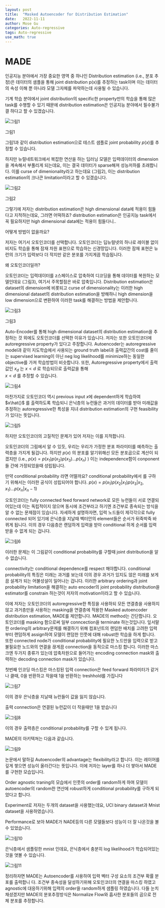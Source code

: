 ```yaml
---
layout: post
title:  "Masked Autoencoder for Distribution Estimation"
date:   2022-11-11
author: Mose Gu
categories: Auto-regressive
tags: Auto-regressive
use_math: true
---
```

# MADE

인공지능 분야에서 가장 중요한 영역 중 하나인 Distribution estimation (i.e., 분포 추정)은 데이터의 샘플을 통해 joint distribution p(x)를 추정하는 task이며 이는 데이터의 속성 이해 뿐 아니라 모델 그자체를 파악하는데 사용될 수 있습니다.

기계 학습 분야에서 joint distribution의 specific한 property만의 학습을 통해 많은 task를 수행할 수 있기 때문에 distribution estimation은 인공지능 분야에서 필수불가결 하다고 할 수 있겠습니다.

![그림1](https://s3.us-west-2.amazonaws.com/secure.notion-static.com/c6211bd3-907b-4555-9622-01d835493be0/Untitled.png?X-Amz-Algorithm=AWS4-HMAC-SHA256&X-Amz-Content-Sha256=UNSIGNED-PAYLOAD&X-Amz-Credential=AKIAT73L2G45EIPT3X45%2F20221112%2Fus-west-2%2Fs3%2Faws4_request&X-Amz-Date=20221112T160356Z&X-Amz-Expires=86400&X-Amz-Signature=89fb35557c5507cf3a7eb133f308560e8ebe3228df8baa66bebe247d94d90431&X-Amz-SignedHeaders=host&response-content-disposition=filename%3D%22Untitled.png%22&x-id=GetObject)

그림1

그림1과 같이 distribution estimation으로 테스트 샘플로 joint probability $p(x)$를 추정할 수 있습니다.

하지만 뉴럴네트워크에서 복잡한 연산을 하는 딥러닝 모델은 입력데이터의 dimension을 계속해서 부풀리게 되는데요, 이는 결국 데이터가 sparse해져 성능저하를 초래합니다. 이를 curse of dimenionality라고 하는데요 (그림2), 이는 distribution estimation의 크나큰 limitation이라고 할 수 있겠습니다.

![그림2](https://s3.us-west-2.amazonaws.com/secure.notion-static.com/eb15a69f-ea83-490e-98ca-39a1de07cc65/Untitled.png?X-Amz-Algorithm=AWS4-HMAC-SHA256&X-Amz-Content-Sha256=UNSIGNED-PAYLOAD&X-Amz-Credential=AKIAT73L2G45EIPT3X45%2F20221112%2Fus-west-2%2Fs3%2Faws4_request&X-Amz-Date=20221112T160416Z&X-Amz-Expires=86400&X-Amz-Signature=abdca83b2b50a3456ae974ab3834af5d8fa462d85ecb585fff46cc7881121ce8&X-Amz-SignedHeaders=host&response-content-disposition=filename%3D%22Untitled.png%22&x-id=GetObject)

그림2

그렇기에 저자는 distribution estimation은 high dimensional data에 적용이 힘들다고 지적하는데요, 그러면 어떡하죠? distribution estimation은 인공지능 task에서 꼭 필요하지만 high dimensional data에는 적용이 힘들다니..

어떻게 방법이 없을까요?

저자는 여기서 오토인코더를 선택합니다.
오토인코더는 딥뉴럴넷의 하나로 레이블 없이 비지도 학습을 통해 잠재 차원 표현으로 학습하는 신경망입니다. 이러한 잠재 표현은 뉴런의 크기가 입력보다 더 작지만 같은 분포를 가지게끔 학습됩니다.

왜 오토인코더일까?

오토인코더는 입력데이터를 z스페이스로 압축하여 디코딩을 통해 데이터를 복원하는 모델인데요 (그림3), 여기서 주목할점은 바로 압축입니다. Distribution estimation은 dataset의 dimension에 비롯되고 curse of dimensionality는 이러한 high dimensional dataset의 distribution estimation을 방해하니 high dimension을 low dimension으로 변환하여 이러한 task를 해결하는 방법을 제안합니다.

![그림3](https://s3.us-west-2.amazonaws.com/secure.notion-static.com/b1659502-e802-46c6-8ac4-e75f3357cb40/Untitled.png?X-Amz-Algorithm=AWS4-HMAC-SHA256&X-Amz-Content-Sha256=UNSIGNED-PAYLOAD&X-Amz-Credential=AKIAT73L2G45EIPT3X45%2F20221112%2Fus-west-2%2Fs3%2Faws4_request&X-Amz-Date=20221112T160434Z&X-Amz-Expires=86400&X-Amz-Signature=fadd4933c9164ba3dd4b51a053a82725c604450e1b8ad7ae8abab905e465c56f&X-Amz-SignedHeaders=host&response-content-disposition=filename%3D%22Untitled.png%22&x-id=GetObject)

그림3

Auto-Encoder를 통해 high dimensional dataset의 distribution estimation을 추정하는 것 외에도 오토인코더를 선택한 이유가 있습니다. 저자는 또한 오토인코더에 autoregressive property가 있다고 주장합니다.
Autoencoder는 autoregressive model과 같이 지도학습에서 사용되는 ground truth label과 출력값간의 cost를 줄이는 supervised learning이 아닌 neg log likelihood를 minimize하는 동일한 objective를 가져 학습방법이 비슷합니다.
또한, Autoregressive property에서 출력값인 $x_d$ 는
$x < d$ 로 학습되므로 출력값을 통해  
$x < d$ 를 추정할 수 있습니다. 

![그림4](https://s3.us-west-2.amazonaws.com/secure.notion-static.com/b95de1a4-3bb5-4d9a-a856-59f26ee97734/Untitled.png?X-Amz-Algorithm=AWS4-HMAC-SHA256&X-Amz-Content-Sha256=UNSIGNED-PAYLOAD&X-Amz-Credential=AKIAT73L2G45EIPT3X45%2F20221112%2Fus-west-2%2Fs3%2Faws4_request&X-Amz-Date=20221112T160450Z&X-Amz-Expires=86400&X-Amz-Signature=049bf23a91cd91b30291ea0e83c1a7b8525d3c4a84b101193f4d134208aa0613&X-Amz-SignedHeaders=host&response-content-disposition=filename%3D%22Untitled.png%22&x-id=GetObject)

마찬가지로 오토인코더 역시 previous input $x$에 dependent하게 학습하여 $x\hat{}$ 를 출력하도록 학습되니 은닉층의 뉴런들은 과거의 데이터를 받아 미래값을 추정하는 autoregressive한 특성을 지녀 distribution estimation의 구현 feasibility가 있다는 뜻입니다.

![그림5](https://s3.us-west-2.amazonaws.com/secure.notion-static.com/41904925-4a45-407c-a476-dde6586c3d54/Untitled.png?X-Amz-Algorithm=AWS4-HMAC-SHA256&X-Amz-Content-Sha256=UNSIGNED-PAYLOAD&X-Amz-Credential=AKIAT73L2G45EIPT3X45%2F20221112%2Fus-west-2%2Fs3%2Faws4_request&X-Amz-Date=20221112T160504Z&X-Amz-Expires=86400&X-Amz-Signature=61ba121632d1bfc040a84677d9f5edbabefe9f1555153e47ecd9cb344f876ca4&X-Amz-SignedHeaders=host&response-content-disposition=filename%3D%22Untitled.png%22&x-id=GetObject)

하지만 오토인코더의 고질적인 문제가 있어 저자는 이를 지적합니다.

오토인코더의 그림에서 알 수 있듯, 우리는 우리가 가정한 분포 파라미터를 예측하는 출력층을 가지게 될겁니다. 하지만 $p(x)$ 의 분포를 알기위해선 모든 분포곱으로 계산이 되겠지만 (i.e., $p(x) = p(x_1)p(x_2)p(x_3)...p(x_n)$ ) 이는 independence함이 conponent들 간에 가정되었을때 성립됩니다.

만약 conditional probability 라면 어떨까요? conditional probability에서 를 구하기 위해서는 이러한 공식이 성립되어야 합니다.  $p(x) = p(x_1)p(x_2|x_1)p(x_3|x_2,x_1)...p(x_n|x_n-1)$

오토인코더는 fully connected feed forward network로 모든 뉴런들이 서로 연결되어있는데 이는 독립적이지 않으며 동시에 조건부라고 하기엔 조건부로 종속되는 방식을 알 수 없는 문제점이 있습니다. 자세하게 설명하자면, 입력 노드들이 제각각으로 fully connected 되어 있기에 은닉층을 지날때 벡터안의 element들은 순서가 뒤죽박죽 바뀌게 됩니다. 이의 경우 다음층은 랜덤하게 입력을 받아 conditional 하게 순서를 입력받을 수 없게 되는 겁니다.

![그림6](https://s3.us-west-2.amazonaws.com/secure.notion-static.com/aaf0e83a-14f6-4ca4-a006-eadcb0a691ec/Untitled.png?X-Amz-Algorithm=AWS4-HMAC-SHA256&X-Amz-Content-Sha256=UNSIGNED-PAYLOAD&X-Amz-Credential=AKIAT73L2G45EIPT3X45%2F20221112%2Fus-west-2%2Fs3%2Faws4_request&X-Amz-Date=20221112T160521Z&X-Amz-Expires=86400&X-Amz-Signature=cb3235ecdd65f4273c09c846d6158f12b17a5a4520e7e22c9fa0f4a32af92ef8&X-Amz-SignedHeaders=host&response-content-disposition=filename%3D%22Untitled.png%22&x-id=GetObject)

이러한 문제는 이 그림같이 conditional probability를 구할때 joint distribution을 알 수 없습니다. 

connectivity는 conditional dependence를 respect 해야합니다. conditional probability의 특징은 미래는 과거를 보는데 이의 경우 과거가 있지도 않은 미래를 보게끔 설계가 되는 어불성설이 일어나는 겁니다.
이러한 arbitrary ordering과 joint probability limitation을 해결하는 auto encoder의 joint probability distribution을 estimator를 constrain 하는것이 저자의 motivation이라고 할 수 있습니다.

이에 저자는 오토인코더의 autoregressive한 특징을 사용하되 모든 연결층을 사용하지않고 과거층만을 사용하는 masking을 연결층에 적용한 Masked autoencoder distribution estimation, MADE를 제안합니다.
MADE의 method는 간단합니다. 오토인코더를 masking 함으로써 일부 conncection을 terminate 하는것입니다. 잎서말한 ordering의 arbitrary문제를 해결하기 위해 컴포넌트의 랜덤한 배치를 고려한 입력부터 랜덤하게 assign하여 모델이 랜덤한 인풋에 대해 robust한 학습을 하게 합니다.
또한 connected node가 conditional probability에 필요한 노드만을 입력으로 받고 불필요한 노드와의 연결을 끊게끔 connection을 동적으로 마스킹 합니다. 이러한 마스크엔 두가지 종류가 있는데 압축차원으로 들어가는 encoding connection mask와 출력하는 decoding connection mask가 있습니다.

첫번째 인코딩 마스킹은 마스킹된 입력 connection은 feed forward 파라미터가 같거나 클때, 0을 반환하고 작을때 1을 반환하는 treshhold를 가집니다

![그림7](https://s3.us-west-2.amazonaws.com/secure.notion-static.com/b62b1625-3df3-4cf5-8d2b-6fde705fa7cb/Untitled.png?X-Amz-Algorithm=AWS4-HMAC-SHA256&X-Amz-Content-Sha256=UNSIGNED-PAYLOAD&X-Amz-Credential=AKIAT73L2G45EIPT3X45%2F20221112%2Fus-west-2%2Fs3%2Faws4_request&X-Amz-Date=20221112T160539Z&X-Amz-Expires=86400&X-Amz-Signature=5c6316d8803ff26d91fee170fc4ebaf5f78d8df004a686567d530334bbb853f5&X-Amz-SignedHeaders=host&response-content-disposition=filename%3D%22Untitled.png%22&x-id=GetObject)

이의 경우 은닉층을 지날때 뉴런들이 값을 잃지 않습니다.

출력 connection은 연결된 뉴런값이 더 작을때만 1을 받습니다

![그림8](https://s3.us-west-2.amazonaws.com/secure.notion-static.com/605dbe56-0f85-402e-aa2f-0f32c6cadacf/Untitled.png?X-Amz-Algorithm=AWS4-HMAC-SHA256&X-Amz-Content-Sha256=UNSIGNED-PAYLOAD&X-Amz-Credential=AKIAT73L2G45EIPT3X45%2F20221112%2Fus-west-2%2Fs3%2Faws4_request&X-Amz-Date=20221112T160543Z&X-Amz-Expires=86400&X-Amz-Signature=9a21a073a602c1ba5eba40e7b2667a11c7742ad9279f4acce028bb7e40df777f&X-Amz-SignedHeaders=host&response-content-disposition=filename%3D%22Untitled.png%22&x-id=GetObject)

이의 경우 출력층은 conditional probability를 구할 수 있게 됩니다.

MADE의 아키텍쳐는 다음과 같습니다.

![그림9](https://s3.us-west-2.amazonaws.com/secure.notion-static.com/f0d9b91a-a444-4cc0-ae51-845c2dc953a6/Untitled.png?X-Amz-Algorithm=AWS4-HMAC-SHA256&X-Amz-Content-Sha256=UNSIGNED-PAYLOAD&X-Amz-Credential=AKIAT73L2G45EIPT3X45%2F20221112%2Fus-west-2%2Fs3%2Faws4_request&X-Amz-Date=20221112T160548Z&X-Amz-Expires=86400&X-Amz-Signature=d58eb333689ff679c92b22c16ff29098c98817e028719f92693331e10040f8aa&X-Amz-SignedHeaders=host&response-content-disposition=filename%3D%22Untitled.png%22&x-id=GetObject)

논문에서 말하길 Autoencoder의 advantage는 flexibility라고 합니다. 이는 레이어를 깊게 쌓으면 성능이 올라간다는 뜻입니다. 이에 저자는 layer를 하나 더 쌓아서 MADE를 구현한 모습입니다. 

Order agnostic traning의 모습에서 인풋의 order를 random하게 하여 모델이 autoencoder의 random한 연산에 robust하게 conditional probability를 구하게 되었다고 합니다.

Experiment로 저자는 두개의 dataset을 사용했는데요, UCI binary dataset과 Mnist dataset을 사용하였습니다.

Performance로 보아 MADE가 NADE등의 다른 모델들보다 성능이 더 잘 나온것을 볼 수 있었습니다.

![그림10](https://s3.us-west-2.amazonaws.com/secure.notion-static.com/014331e7-3a54-4f3b-8b59-5eec1152be03/Untitled.png?X-Amz-Algorithm=AWS4-HMAC-SHA256&X-Amz-Content-Sha256=UNSIGNED-PAYLOAD&X-Amz-Credential=AKIAT73L2G45EIPT3X45%2F20221112%2Fus-west-2%2Fs3%2Faws4_request&X-Amz-Date=20221112T160552Z&X-Amz-Expires=86400&X-Amz-Signature=45245c50b7b94366b452111c9a6710e6339f16865d3bec611a1961aba005bced&X-Amz-SignedHeaders=host&response-content-disposition=filename%3D%22Untitled.png%22&x-id=GetObject)

은닉층에서 샘플링한 mnist 인데요, 은닉층에서 충분히 log likelihood가 학습되어있는것을 엿볼 수 있습니다.

![그림11](https://s3.us-west-2.amazonaws.com/secure.notion-static.com/3a071e9b-a16d-401d-8dc6-cd9bb766df4b/Untitled.png?X-Amz-Algorithm=AWS4-HMAC-SHA256&X-Amz-Content-Sha256=UNSIGNED-PAYLOAD&X-Amz-Credential=AKIAT73L2G45EIPT3X45%2F20221112%2Fus-west-2%2Fs3%2Faws4_request&X-Amz-Date=20221112T160557Z&X-Amz-Expires=86400&X-Amz-Signature=546ace9ed35f47babebdc83783553b2ad52d5b2ef8a4c8e7ce3650b76e847fdd&X-Amz-SignedHeaders=host&response-content-disposition=filename%3D%22Untitled.png%22&x-id=GetObject)

정리하자면 MADE는 Autoencoder를 사용하여 입력 벡터 구성 요소의 조건부 확률 분포를 출력합니
다. 조건부 종속성을 달성하기위해 오토인코더의 연결을 마스킹 하였고 agnostic에 대응하기위해 입력의 order을 random하게 샘플링 하였습니다. 
다들 눈치채셨겠지만 MADE의 분포추정방식은 Normalize Flow와 흡사한 분포들의 곱으로 전체 분포를 추정합니다. 